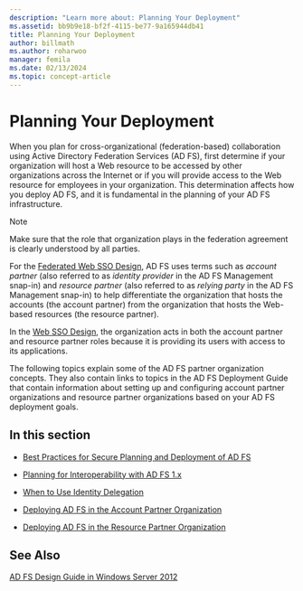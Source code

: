 ```yaml
---
description: "Learn more about: Planning Your Deployment"
ms.assetid: bb9b9e18-bf2f-4115-be77-9a165944db41
title: Planning Your Deployment
author: billmath
ms.author: roharwoo
manager: femila
ms.date: 02/13/2024
ms.topic: concept-article
---
```


# Planning Your Deployment

When you plan for cross\-organizational \(federation\-based\) collaboration using Active Directory Federation Services \(AD FS\), first determine if your organization will host a Web resource to be accessed by other organizations across the Internet or if you will provide access to the Web resource for employees in your organization. This determination affects how you deploy AD FS, and it is fundamental in the planning of your AD FS infrastructure.

> [!NOTE]
> Make sure that the role that organization plays in the federation agreement is clearly understood by all parties.

For the [Federated Web SSO Design](Federated-Web-SSO-Design.md), AD FS uses terms such as *account partner* \(also referred to as *identity provider* in the AD FS Management snap\-in\) and *resource partner* \(also referred to as *relying party* in the AD FS Management snap\-in\) to help differentiate the organization that hosts the accounts \(the account partner\) from the organization that hosts the Web\-based resources \(the resource partner\).

In the [Web SSO Design](Web-SSO-Design.md), the organization acts in both the account partner and resource partner roles because it is providing its users with access to its applications.

The following topics explain some of the AD FS partner organization concepts. They also contain links to topics in the AD FS Deployment Guide that contain information about setting up and configuring account partner organizations and resource partner organizations based on your AD FS deployment goals.

## In this section

-   [Best Practices for Secure Planning and Deployment of AD FS](Best-Practices-for-Secure-Planning-and-Deployment-of-AD-FS.md)

-   [Planning for Interoperability with AD FS 1.x](Planning-for-Interoperability-with-AD-FS-1.x.md)

-   [When to Use Identity Delegation](When-to-Use-Identity-Delegation.md)

-   [Deploying AD FS in the Account Partner Organization](Deploying-AD-FS-in-the-Account-Partner-Organization-2012.md)

-   [Deploying AD FS in the Resource Partner Organization](Deploying-AD-FS-in-the-Resource-Partner-Organization-2012.md)

## See Also
[AD FS Design Guide in Windows Server 2012](AD-FS-Design-Guide-in-Windows-Server-2012.md)


